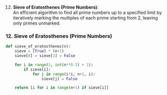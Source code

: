 12. **Sieve of Eratosthenes (Prime Numbers)**:  
     An efficient algorithm to find all prime numbers up to a specified limit by iteratively marking the multiples of each prime starting from 2, leaving only primes unmarked.

### 12. Sieve of Eratosthenes (Prime Numbers)

```python
def sieve_of_eratosthenes(n):
    sieve = [True] * (n+1)
    sieve[0] = sieve[1] = False

    for i in range(2, int(n**0.5) + 1):
        if sieve[i]:
            for j in range(i*i, n+1, i):
                sieve[j] = False

    return [i for i in range(n+1) if sieve[i]]
```
